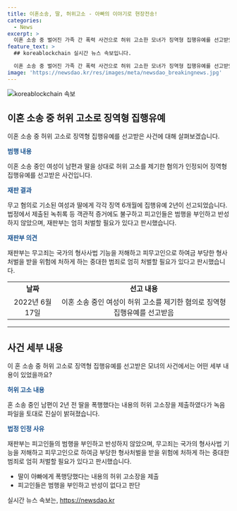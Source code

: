 ```yaml
---
title: 이혼소송, 딸, 허위고소 - 아빠의 이야기로 현장전송!
categories:
  - News
excerpt: >
  이혼 소송 중 벌어진 가족 간 폭력 사건으로 허위 고소한 모녀가 징역형 집행유예를 선고받았다. A씨와 딸 B씨는 이혼 중인 남편을 폭행으로 고소했지만, 녹음파일 제출로 허위 고소가 드러나 법정에서 징역 6개월에 집행유예 2년을 선고받았다. 범행 동기는 이혼 소송 과정에서 유리한 자료로 사용하기 위해 공모한 것으로 알려졌으며, 재판부는 이를 심각한 범죄로 보고 엄히 처벌할 필요가 있다고 판시했다.
feature_text: >
  ## koreablockchain 실시간 뉴스 속보입니다.

  이혼 소송 중 벌어진 가족 간 폭력 사건으로 허위 고소한 모녀가 징역형 집행유예를 선고받았다. A씨와 딸 B씨는 이혼 중인 남편을 폭행으로 고소했지만, 녹음파일 제출로 허위 고소가 드러나 법정에서 징역 6개월에 집행유예 2년을 선고받았다. 범행 동기는 이혼 소송 과정에서 유리한 자료로 사용하기 위해 공모한 것으로 알려졌으며, 재판부는 이를 심각한 범죄로 보고 엄히 처벌할 필요가 있다고 판시했다.
image: 'https://newsdao.kr/res/images/meta/newsdao_breakingnews.jpg'
---
```


<p><img src="https://newsdao.kr/res/images/meta/newsdao_breakingnews.jpg" alt="koreablockchain 속보" /></p>

<h2 data-ke-size="size26">이혼 소송 중 허위 고소로 징역형 집행유예</h2>

<p data-ke-size="size16">이혼 소송 중 허위 고소로 징역형 집행유예를 선고받은 사건에 대해 살펴보겠습니다.</p>

<p><b><span style="color: #1a5490;">범행 내용</span></b></p>

<p data-ke-size="size16">이혼 소송 중인 여성이 남편과 딸을 상대로 허위 고소를 제기한 혐의가 인정되어 징역형 집행유예를 선고받은 사건입니다.</p>

<p><b><span style="color: #1a5490;">재판 결과</span></b></p>

<p data-ke-size="size16">무고 혐의로 기소된 여성과 딸에게 각각 징역 6개월에 집행유예 2년이 선고되었습니다. 법정에서 제출된 녹취록 등 객관적 증거에도 불구하고 피고인들은 범행을 부인하고 반성하지 않았으며, 재판부는 엄히 처벌할 필요가 있다고 판시했습니다.</p>

<p><b><span style="color: #1a5490;">재판부 의견</span></b></p>

<p data-ke-size="size16">재판부는 무고죄는 국가의 형사사법 기능을 저해하고 피무고인으로 하여금 부당한 형사처벌을 받을 위험에 처하게 하는 중대한 범죄로 엄히 처벌할 필요가 있다고 판시했습니다.</p>

<table>
  <tr>
    <td style="text-align: center; height: 17px;"><b>날짜</b></td>
    <td style="text-align: center; height: 17px;"><b>선고 내용</b></td>
  </tr>
  <tr>
    <td style="text-align: center; height: 17px;">2022년 6월17일</td>
    <td style="text-align: center; height: 17px;">이혼 소송 중인 여성이 허위 고소를 제기한 혐의로 징역형 집행유예를 선고받음</td>
  </tr>
</table>

<hr>

<h2 data-ke-size="size26">사건 세부 내용</h2>

<p data-ke-size="size16">이 혼 소송 중 허위 고소로 징역형 집행유예를 선고받은 모녀의 사건에서는 어떤 세부 내용이 있었을까요?</p>

<p><b><span style="color: #1a5490;">허위 고소 내용</span></b></p>

<p data-ke-size="size16">혼 소송 중인 남편이 2년 전 딸을 폭행했다는 내용의 허위 고소장을 제출하였다가 녹음파일을 토대로 진실이 밝혀졌습니다.</p>

<p><b><span style="color: #1a5490;">법정 인정 사유</span></b></p>

<p data-ke-size="size16">재판부는 피고인들의 범행을 부인하고 반성하지 않았으며, 무고죄는 국가의 형사사법 기능을 저해하고 피무고인으로 하여금 부당한 형사처벌을 받을 위험에 처하게 하는 중대한 범죄로 엄히 처벌할 필요가 있다고 판시했습니다.</p>

<ul>
  <li>딸이 아빠에게 폭행당했다는 내용의 허위 고소장을 제출</li>
  <li>피고인들은 범행을 부인하고 반성이 없다고 판단</li>
</ul>
실시간 뉴스 속보는, <a href="https://newsdao.kr" rel="dofollow">https://newsdao.kr</a>


